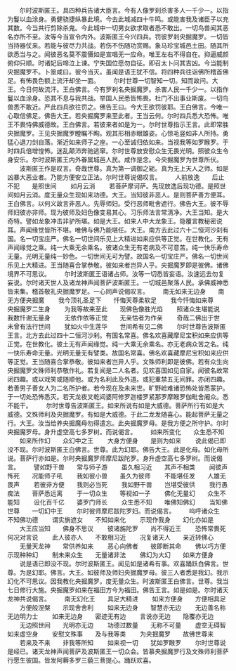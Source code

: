 <!-- { "loadSidebar": true } -->
　　尔时波斯匿王。具四种兵告诸大臣言。今有人像罗刹杀害多人一千少一。以指为鬘以血涂身。勇健骁捷纵暴此境。今去此城减四十牛鸣。或能害我及诸臣子以充其数。今当共行剪除杀鬼。今此城中一切男女欲求取者悉不敢出。一切鸟兽闻其恶名亦所不至。汝等今当宣令内外。波斯匿王今兴四兵。罚彼罗刹央掘魔罗。一切皆当持器仗来。若能与彼尽力共战。若伤不伤随功赏赐。象马珍宝城邑土田。随其所欲悉当与之。闻彼恶名莫不震慑如是宣唱无一应命。唯王左右不得自在。抑逼威颜俯仰只顺。时诸妃后啼泣上谏。宁失国位愿勿自征。即召太卜问其吉凶。今当能制央掘魔罗不。卜筮咸曰。彼今当灭。虽闻是语王犹不信。将四种兵往诣佛所稽首佛足。有怖畏色额上流汗却坐一面。
　　尔时世尊一切智知一切。知而故问。大王。今日何故流汗。王白佛言。今有罗刹名央掘魔罗。杀害人民一千少一。以指作鬘以血涂身。恐其不息与我共战。举国人民悉皆怖畏。杜门不出事业斯废。一切鸟兽悉不敢近。严此四兵欲往罚之。佛告王曰。今大王欲罚彼耶。王白佛言。今唯一心取信佛足。佛告大王。若央掘魔罗来至此者。王当云何。尔时四兵悉大恐怖。唯王不畏恃佛威德故。王白佛言。若彼来者如是为一。尔时世尊指示王言。此即常胜央掘魔罗。王见央掘魔罗瞪瞩不眴。观其形相赤眼雄姿。心惊毛竖如非人所持。勇猛心退刀剑自落。渐近如来师子之座。一心至诚归依如来。当视我等如罗睺罗。于时四兵倍增惶怖。迷乱颠沛奔驰逃窜。尔时世尊放安慰众生无畏光明。照彼众生令身安乐。尔时波斯匿王内外眷属城邑人民。咸作是念。今央掘魔罗为世尊所伏。
　　波斯匿王作是叹言。奇哉世尊。真为第一调御之轭。真为无上天人之师。如是凶暴大恶业者。乃能方便安立正法。尔时世尊说偈叹言。
　　人前放逸　　后止不犯　　是照世间
　　如月云消
　　若菩萨摩诃萨。先现放逸后现功德。是照世间如月云消。度无量众生现如来功德。大王。当知彼非恶人。是则菩萨善方便耳。王白佛言。以何义故言非恶人。先辱师妇。受行恶师毗舍遮行。佛告大王。彼不辱师妇彼亦非师。现为彼师及妇色像变易其心。习乐师法言常清净。大王当知。是大奇特。譬如龙象冲击非驴所堪。如是大王。如来人中大龙象王。隐覆言教秘密说耳。声闻缘觉皆所不堪。唯佛与佛乃能堪任。大王。南方去此过六十二恒河沙刹有国。名一切宝庄严。佛名一切世间乐见上大精进如来应供等正觉。在世教化。无有声闻缘觉之乘。纯一大乘无余乘名。彼诸众生无有老病及不可意苦。纯一快乐寿命无量。光明无量纯一妙色。一切世间无可为譬。故国名一切宝庄严。佛名一切世间乐见上大精进。王当随喜合掌恭敬。彼如来者岂异人乎。央掘魔罗即是彼佛。诸佛境界不可思议。
　　尔时波斯匿王语诸占师。汝等一切悉皆妄语。汝速远去勿复妄说。尔时诸天世人及诸龙神声闻菩萨波斯匿王。一切城邑聚落人民。承佛威神悉皆来集。稽首敬礼央掘魔罗足。一心同声说偈叹言。
　　南无如来无边身　　南无方便央掘魔
　　我今顶礼圣足下　　忏悔天尊柔软足
　　我今忏悔如来尊　　央掘魔罗二生身
　　为我等故来至此　　现佛色像胜光焰
　　照诸众生堪能说　　我数忏谢无量身
　　无依作依等正觉　　无亲怙者为作亲
　　奇哉二佛出于世　　未曾有法行世间
　　犹如火中生莲华　　世间希有见二佛
　　尔时世尊告波斯匿王言。北方去此过四十二恒河沙刹。有国名常喜。佛名欢喜藏摩尼宝积如来应供等正觉。在世教化。彼土无有声闻缘觉。纯一大乘无余乘名。亦无老病众苦之名。纯一快乐寿命无量。光明无量无有譬类。故国名常喜。佛名欢喜藏摩尼宝积如来应供等正觉。王当随喜合掌恭敬。彼如来者岂异人乎。文殊师利即是彼佛。若有众生向央掘魔罗文殊师利恭敬作礼。若复闻是二人名者。见欢喜国如见自家。闻彼名故常闭四趣。或以戏笑或随顺他。或为名利此及外道。或犯重禁五无间罪。亦闭四趣。若善男子善女人为二名所护者。若今现在及未来世。旷野崄难诸恐怖处皆悉蒙护。于一切处恐怖悉灭。若天龙夜叉乾闼婆阿修罗迦楼罗紧那罗摩睺罗伽毗舍阇众。悉不能干。
　　尔时世尊告波斯匿王。如来所说有如是大威德。菩萨所行有如是大威德。文殊师利及央掘魔罗。有如是大威德。于此二龙发随喜心。能起菩萨无量之行。大王。汝当给养央掘魔母勿得遣忘。此央掘魔罗母。是我方便之所守护。尔时央掘魔罗母。身升虚空高七多罗树。而说偈言。
　　如来所变化　　众生悉不知
　　如来所作幻　　众幻中之王
　　大身方便身　　是则为如来
　　说此偈已即没不现。尔时波斯匿王白佛言。世尊。此为幻耶。佛告大王。此是化母。如化母所说。菩萨行亦如是。尔时央掘魔罗师摩尼跋陀罗。身升虚空高七多罗树。而说偈言。
　　譬如野干兽　　常与师子游
　　虽久相习近　　其声不相类
　　闻彼声怖死　　况能师子吼
　　我如彼小兽　　虽久为彼师
　　不能堪任发　　人雄无畏声
　　若彼非方便　　我则必当死
　　我如野干兽　　岂堪受彼供
　　我行愚痴法　　菩萨悉远离
　　于一切众生　　等视如一子
　　佛化无量幻　　众生不能知
　　设化百千亿　　婆罗门师长
　　众生悉不知　　唯佛知佛幻
　　当知佛世尊　　一切幻中王
　　尔时彼师摩尼跋陀罗妇。而说偈言。
　　呜呼诸众生　　不知佛功德
　　谓实旃遮女　　不知如来化
　　示现作我身　　幻化亦如是
　　大王应当知　　佛身不思议
　　彼诸旃陀罗　　尚不得近王
　　恐怖常畏死　　何况对言说
　　此人彼亦人　　不敢相习近
　　况复诸天人　　亲近转佛心
　　无量天龙神　　常供养如来
　　恶心向佛者　　彼即断其命
　　佛以巧方便　　示现种种幻
　　制未来众生　　无量诸非法
　　佛幻为大幻　　如来方便身
　　说是语已即没不现。尔时波斯匿王。闻见如是诸希有事。欢喜踊跃白佛言。世尊。为是幻耶。佛言。大王。如彼师及师妇央掘魔罗母。彼三人者悉是我幻。我示幻化不可思议。因我教化央掘魔罗。度无量众生。时波斯匿王白佛言。世尊。我当七日修行大施。央掘魔罗如来在福田方今为福田。佛告王言。如是如是。尔时诸天龙神共说偈言。
　　南无幻化王　　具足大精进
　　如来方便身　　方便相具足
　　方便般涅槃　　示现舍舍利
　　如来无边身　　智慧亦无边
　　无边善名称　　无边明力士
　　如来无边身　　密迹无有边
　　言说亦无边　　隐覆亦无边
　　无边照世间　　光明亦无边
　　功德过数量　　无称不可量
　　虚空无碍智　　如来虚空身
　　安慰文殊事　　及与我等类
　　为央掘魔罗　　故佛世尊来
　　若来及不来　　非我等所知
　　如来视一切　　犹如罗睺罗
　　尔时世尊说是经已。诸天龙神声闻菩萨及波斯匿王一切众会。皆慕央掘魔罗行及文殊师利菩萨行愿生彼国。皆发阿耨多罗三藐三菩提心。踊跃欢喜。
